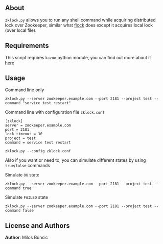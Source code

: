 About
-----

`zklock.py` allows you to run any shell command while acquiring distributed lock over Zookeeper, similar what [flock](https://linux.die.net/man/1/flock) does except it acquires local lock (over local file).


Requirements
------------

This script requires `kazoo` python module, you can find out more about it [here](https://kazoo.readthedocs.io/en/latest/index.html)


Usage
-----

Command line only
```
zklock.py --server zookeeper.example.com --port 2181 --project test --command "service test restart"
```

Command line with configuration file
`zklock.conf`
```
[zklock]
server = zookeeper.example.com
port = 2181
lock_timeout = 10
project = test
command = service test restart
```

```
zklock.py --config zklock.conf
```

Also if you want or need to, you can simulate different states by using `true`/`false` commands

Simulate `OK` state
```
zklock.py --server zookeeper.example.com --port 2181 --project test --command true
```

Simulate `FAILED` state
```
zklock.py --server zookeeper.example.com --port 2181 --project test --command false
```


License and Authors
-------------------
**Author**: Milos Buncic
